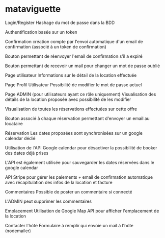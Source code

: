 ﻿# mataviguette
Login/Register
Hashage du mot de passe dans la BDD

Authentification basée sur un token

Confirmation création compte par l'envoi automatique d'un email de confirmation (associé à un token de confirmation)

Bouton permettant de réenvoyer l'email de confirmation s'il a expiré

Bouton permettant de recevoir un mail pour changer un mot de passe oublié

Page utilisateur
Informations sur le détail de la location effectuée

Page Profil Utilisateur
Possibilité de modifier le mot de passe actuel

Page ADMIN (pour utilisateurs ayant ce rôle uniquement)
Visualisation des détails de la location proposée avec possibilité de les modifier

Visualisation de toutes les réservations effectuées sur cette offre

Bouton associé à chaque réservation permettant d'envoyer un email au locataire

Réservation
Les dates proposées sont synchronisées sur un google calendar dédié

Utilisation de l'API Google calendar pour désactiver la possibilité de booker des dates déjà prises

L'API est également utilisée pour sauvegarder les dates réservées dans le google calendar

API Stripe pour gérer les paiements + email de confirmation automatique avec récapitulation des infos de la location et facture

Commentaires
Possible de poster un commentaire si connecté

L'ADMIN peut supprimer les commentaires

Emplacement
Utilisation de Google Map API pour afficher l'emplacement de la location

Contacter l'hôte
Formulaire à remplir qui envoie un mail à l'hôte (nodemailer)

